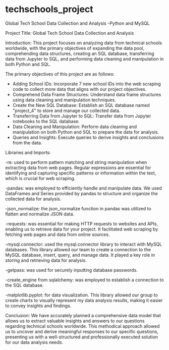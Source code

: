 # techschools_project

Global Tech School Data Collection and Analysis -Python and MySQL

Project Title: Global Tech School Data Collection and Analysis 

Introduction:
This project focuses on analyzing data from technical schools worldwide, with the primary objectives of expanding the data pool, comprehending data structures, creating an SQL database, transferring data from Jupyter to SQL, and performing data cleaning and manipulation in both Python and SQL.


The primary objectives of this project are as follows:

- Adding School IDs: Incorporate 7 new school IDs into the web scraping code to collect more data that aligns with our project objectives.
- Comprehend Data Frame Structures: Understand data frame structures using data cleaning and manipulation techniques.
- Create the New SQL Database: Establish an SQL database named "project_4" to store and manage our collected data.
- Transferring Data from Jupyter to SQL: Transfer data from Jupyter notebooks to the SQL database.
- Data Cleaning and Manipulation: Perform data cleaning and manipulation on both Python and SQL to prepare the data for analysis.
- Queries and Insights: Execute queries to derive insights and conclusions from the data.

Libraries and Imports:

-re: used to perform pattern matching and string manipulation when extracting data from web pages. Regular expressions are essential for identifying and capturing specific patterns or information within the text, which is crucial for web scraping.

-pandas: was employed to efficiently handle and manipulate data. We used DataFrames and Series provided by pandas to structure and organize the collected data for analysis.

-json_normalize: the json_normalize function in pandas was utilized to flatten and normalize JSON data. 

-requests: was essential for making HTTP requests to websites and APIs, enabling us to retrieve data for your project. It facilitated web scraping by fetching web pages and data from online sources.

-mysql.connector: used the mysql.connector library to interact with MySQL databases. This library allowed our team to create a connection to the MySQL database, insert, query, and manage data. It played a key role in storing and retrieving data for analysis.

-getpass: was used for securely inputting database passwords. 

-create_engine from sqlalchemy: was employed to establish a connection to the SQL database. 

-matplotlib.pyplot: for data visualization. This library allowed our group to create charts to visually represent my data analysis results, making it easier to convey insights and findings.

Conclusion:
We have accurately planned a comprehensive data model that allows us to extract valuable insights and answers to our questions regarding technical schools worldwide. This methodical approach allowed us to uncover and derive meaningful responses to our specific questions, presenting us with a well-structured and professionally executed solution for our data analysis needs.





